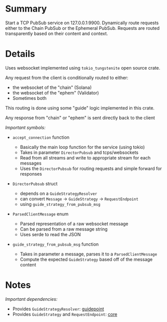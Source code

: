 
# Summary

Start a TCP PubSub service on 127.0.0.1:9900.
Dynamically route requests either to the Chain PubSub or the Ephemeral PubSub.
Requests are routed transparently based on their content and context.

# Details

Uses websocket implemented using `tokio_tungstenite` open source crate.

Any request from the client is conditionally routed to either:
- the websocket of the "chain" (Solana)
- the websocket of the "ephem" (Validator)
- Sometimes both

This routing is done using some "guide" logic implemented in this crate.

Any response from "chain" or "ephem" is sent directly back to the client

*Important symbols:*

- `accept_connection` function
  - Basically the main loop function for the service (using tokio)
  - Takes in parameter `DirectorPubsub` and tcps/websockets
  - Read from all streams and write to appropriate stream for each messages
  - Uses the `DirectorPubsub` for routing requests and simple forward for responses

- `DirectorPubsub` struct
  - depends on a `GuideStrategyResolver`
  - can convert `Message` -> `GuideStrategy` -> `RequestEndpoint`
  - using `guide_strategy_from_pubsub_msg`

- `ParsedClientMessage` enum
  - Parsed representation of a raw websocket message
  - Can be parsed from a raw message string
  - Uses serde to read the JSON

- `guide_strategy_from_pubsub_msg` function
  - Takes in parameter a message, parses it to a `ParsedClientMessage`
  - Compute the expected `GuideStrategy` based off of the message content


# Notes

*Important dependencies:*

- Provides `GuideStrategyResolver`: [guidepoint](../guidepoint/README.md)
- Provides `GuideStrategy` and `RequestEndpoint`: [core](../core/README.md) 
